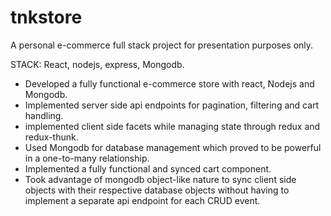 # tnkstore
A personal e-commerce full stack project for presentation purposes only.

STACK: React, nodejs, express, Mongodb.

* Developed a fully functional e-commerce store with react, Nodejs and Mongodb.
* Implemented server side api endpoints for pagination, filtering and cart handling. 
* implemented client side facets while managing state through redux and  redux-thunk.
* Used Mongodb for database management which proved to be powerful in a one-to-many relationship.
* Implemented a fully functional and synced cart component.
* Took advantage of mongodb object-like nature to sync client side objects with their respective database objects without having to implement a separate api endpoint for each CRUD event.
